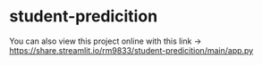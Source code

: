 # student-predicition
You can also view this project online with this link -> https://share.streamlit.io/rm9833/student-predicition/main/app.py
